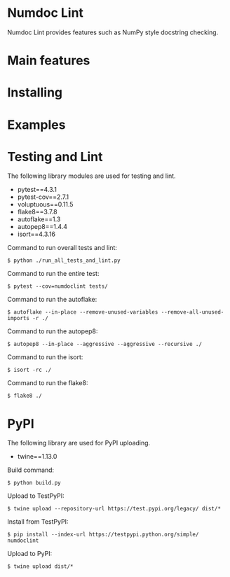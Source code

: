 # Numdoc Lint

Numdoc Lint provides features such as NumPy style docstring checking.

# Main features

# Installing

# Examples

# Testing and Lint

The following library modules are used for testing and lint.

- pytest==4.3.1
- pytest-cov==2.7.1
- voluptuous==0.11.5
- flake8==3.7.8
- autoflake==1.3
- autopep8==1.4.4
- isort==4.3.16

Command to run overall tests and lint:

```
$ python ./run_all_tests_and_lint.py
```

Command to run the entire test:

```
$ pytest --cov=numdoclint tests/
```

Command to run the autoflake:

```
$ autoflake --in-place --remove-unused-variables --remove-all-unused-imports -r ./
```

Command to run the autopep8:

```
$ autopep8 --in-place --aggressive --aggressive --recursive ./
```

Command to run the isort:

```
$ isort -rc ./
```

Command to run the flake8:

```
$ flake8 ./
```

# PyPI

The following library are used for PyPI uploading.

- twine==1.13.0

Build command:

```
$ python build.py
```

Upload to TestPyPI:

```
$ twine upload --repository-url https://test.pypi.org/legacy/ dist/*
```

Install from TestPyPI:

```
$ pip install --index-url https://testpypi.python.org/simple/ numdoclint
```

Upload to PyPI:

```
$ twine upload dist/*
```
